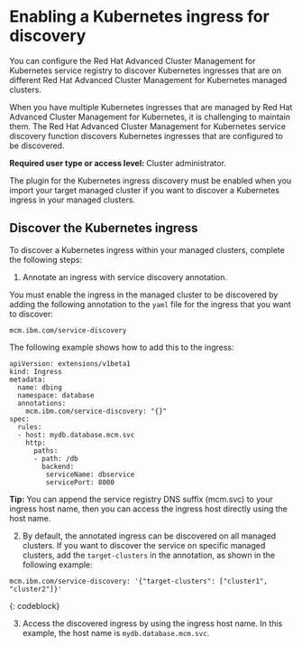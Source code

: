 # Enabling a Kubernetes ingress for discovery

You can configure the Red Hat Advanced Cluster Management for Kubernetes service registry to discover Kubernetes ingresses that are on different Red Hat Advanced Cluster Management for Kubernetes managed clusters.

When you have multiple Kubernetes ingresses that are managed by Red Hat Advanced Cluster Management for Kubernetes, it is challenging to maintain them. The Red Hat Advanced Cluster Management for Kubernetes service discovery function discovers Kubernetes ingresses that are configured to be discovered.

**Required user type or access level:** Cluster administrator.

The plugin for the Kubernetes ingress discovery must be enabled when you import your target managed cluster if you want to discover a Kubernetes ingress in your managed clusters.

## Discover the Kubernetes ingress

To discover a Kubernetes ingress within your managed clusters, complete the following steps:

1. Annotate an ingress with service discovery annotation.

  You must enable the ingress in the managed cluster to be discovered by adding the following annotation to the `yaml` file for the ingress that you want to discover:

  ```
  mcm.ibm.com/service-discovery
  ```

  The following example shows how to add this to the ingress:

  ```
  apiVersion: extensions/v1beta1
  kind: Ingress
  metadata:
    name: dbing
    namespace: database
    annotations:
      mcm.ibm.com/service-discovery: "{}"
  spec:
    rules:
    - host: mydb.database.mcm.svc
      http:
        paths:
        - path: /db
          backend:
           serviceName: dbservice
           servicePort: 8000
  ```

  **Tip:** You can append the service registry DNS suffix (mcm.svc) to your ingress host name, then you can access the ingress host directly using the host name.

2. By default, the annotated ingress can be discovered on all managed clusters. If you want to discover the service on specific managed clusters, add the `target-clusters` in the annotation, as shown in the following example:

  ```
  mcm.ibm.com/service-discovery: '{"target-clusters": ["cluster1", "cluster2"]}'
  ```
  {: codeblock}

3. Access the discovered ingress by using the ingress host name. In this example, the host name is `mydb.database.mcm.svc`.
